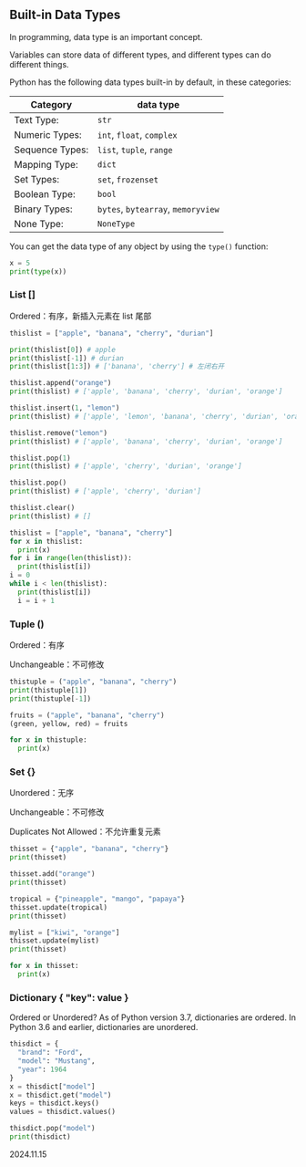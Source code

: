 ## Built-in Data Types

In programming, data type is an important concept.

Variables can store data of different types, and different types can do different things.

Python has the following data types built-in by default, in these categories:

| Category        | data type                          |
| --------------- | ---------------------------------- |
| Text Type:      | `str`                              |
| Numeric Types:  | `int`, `float`, `complex`          |
| Sequence Types: | `list`, `tuple`, `range`           |
| Mapping Type:   | `dict`                             |
| Set Types:      | `set`, `frozenset`                 |
| Boolean Type:   | `bool`                             |
| Binary Types:   | `bytes`, `bytearray`, `memoryview` |
| None Type:      | `NoneType`                         |

You can get the data type of any object by using the `type()` function:

~~~python
x = 5
print(type(x))
~~~

### List []

Ordered：有序，新插入元素在 list 尾部

~~~python
thislist = ["apple", "banana", "cherry", "durian"]

print(thislist[0]) # apple
print(thislist[-1]) # durian
print(thislist[1:3]) # ['banana', 'cherry'] # 左闭右开

thislist.append("orange")
print(thislist) # ['apple', 'banana', 'cherry', 'durian', 'orange']

thislist.insert(1, "lemon")
print(thislist) # ['apple', 'lemon', 'banana', 'cherry', 'durian', 'orange']

thislist.remove("lemon")
print(thislist) # ['apple', 'banana', 'cherry', 'durian', 'orange']

thislist.pop(1)
print(thislist) # ['apple', 'cherry', 'durian', 'orange']

thislist.pop()
print(thislist) # ['apple', 'cherry', 'durian']

thislist.clear()
print(thislist) # []

thislist = ["apple", "banana", "cherry"]
for x in thislist:
  print(x)
for i in range(len(thislist)):
  print(thislist[i])
i = 0
while i < len(thislist):
  print(thislist[i])
  i = i + 1
~~~

### Tuple ()

Ordered：有序

Unchangeable：不可修改

~~~python
thistuple = ("apple", "banana", "cherry")
print(thistuple[1])
print(thistuple[-1])

fruits = ("apple", "banana", "cherry")
(green, yellow, red) = fruits

for x in thistuple:
  print(x)
~~~

### Set {}

Unordered：无序

Unchangeable：不可修改

Duplicates Not Allowed：不允许重复元素

~~~python
thisset = {"apple", "banana", "cherry"}
print(thisset)

thisset.add("orange")
print(thisset)

tropical = {"pineapple", "mango", "papaya"}
thisset.update(tropical)
print(thisset)

mylist = ["kiwi", "orange"]
thisset.update(mylist)
print(thisset)

for x in thisset:
  print(x)
~~~

### Dictionary { "key": value }

Ordered or Unordered?
As of Python version 3.7, dictionaries are ordered.
In Python 3.6 and earlier, dictionaries are unordered.

~~~python
thisdict = {
  "brand": "Ford",
  "model": "Mustang",
  "year": 1964
}
x = thisdict["model"]
x = thisdict.get("model")
keys = thisdict.keys()
values = thisdict.values()

thisdict.pop("model")
print(thisdict)
~~~

2024.11.15
